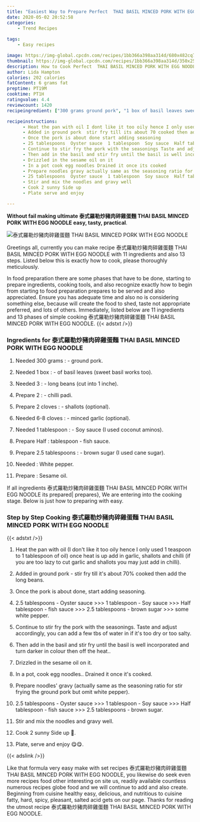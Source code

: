 ```yaml
---
title: "Easiest Way to Prepare Perfect  THAI BASIL MINCED PORK WITH EGG NOODLE"
date: 2020-05-02 20:52:58
categories:
    - Trend Recipes
    
tags:
    - Easy recipes

image: https://img-global.cpcdn.com/recipes/1bb366a398aa314d/680x482cq70/泰式羅勒炒豬肉碎雞蛋麵-thai-basil-minced-pork-with-egg-noodle-recipe-main-photo.jpg
thumbnail: https://img-global.cpcdn.com/recipes/1bb366a398aa314d/350x250cq70/泰式羅勒炒豬肉碎雞蛋麵-thai-basil-minced-pork-with-egg-noodle-recipe-main-photo.jpg
description: How to Cook Perfect  THAI BASIL MINCED PORK WITH EGG NOODLE with 11 ingredients and 13 stages of easy cooking.
author: Lida Hampton
calories: 202 calories
fatContent: 6 grams fat
preptime: PT19M
cooktime: PT1H
ratingvalue: 4.4
reviewcount: 1420
recipeingredient: ["300 grams ground pork", "1 box of basil leaves sweet basil works too", "3 long beans cut into 1 inche", "2 chilli padi", "2 cloves shallots optional", "6-8 cloves minced garlic optional", "1 tablespoon Soy sauce I used coconut aminos", "Halftablespoon  fish sauce", "2.5 tablespoons brown sugar I used cane sugar", "White pepper", "Sesame oil"]

recipeinstructions: 
      - Heat the pan with oil I dont like it too oily hence I only used 1 teaspoon to 1 tablespoon of oil once heat is up add in garlic shallots and chilli if you are too lazy to cut garlic and shallots you may just add in chilli 
      - Added in ground pork  stir fry till its about 70 cooked then add the long beans 
      - Once the pork is about done start adding seasoning 
      - 25 tablespoons  Oyster sauce  1 tablespoon  Soy sauce  Half tablespoon  fish sauce  25 tablespoons  brown sugar  some white pepper 
      - Continue to stir fry the pork with the seasonings Taste and adjust accordingly you can add a few tbs of water in if its too dry or too salty 
      - Then add in the basil and stir fry until the basil is well incorporated and turn darker in colour then off the heat 
      - Drizzled in the sesame oil on it 
      - In a pot cook egg noodles Drained it once its cooked 
      - Prepare noodles gravy actually same as the seasoning ratio for stir frying the ground pork but omit white pepper 
      - 25 tablespoons  Oyster sauce  1 tablespoon  Soy sauce  Half tablespoon  fish sauce  25 tablespoons  brown sugar 
      - Stir and mix the noodles and gravy well 
      - Cook 2 sunny Side up  
      - Plate serve and enjoy 

---
```




**Without fail making ultimate 泰式羅勒炒豬肉碎雞蛋麵 THAI BASIL MINCED PORK WITH EGG NOODLE easy, tasty, practical**. 


![泰式羅勒炒豬肉碎雞蛋麵 THAI BASIL MINCED PORK WITH EGG NOODLE](https://img-global.cpcdn.com/recipes/1bb366a398aa314d/680x482cq70/泰式羅勒炒豬肉碎雞蛋麵-thai-basil-minced-pork-with-egg-noodle-recipe-main-photo.jpg "泰式羅勒炒豬肉碎雞蛋麵 THAI BASIL MINCED PORK WITH EGG NOODLE")




Greetings all, currently you can make recipe 泰式羅勒炒豬肉碎雞蛋麵 THAI BASIL MINCED PORK WITH EGG NOODLE with 11 ingredients and also 13 steps. Listed below this is exactly how to cook, please thoroughly meticulously.

In food preparation there are some phases that have to be done, starting to prepare ingredients, cooking tools, and also recognize exactly how to begin from starting to food preparation prepares to be served and also appreciated. Ensure you has adequate time and also no is considering something else, because will create the food to shed, taste not appropriate preferred, and lots of others. Immediately, listed below are 11 ingredients and 13 phases of simple cooking 泰式羅勒炒豬肉碎雞蛋麵 THAI BASIL MINCED PORK WITH EGG NOODLE.
{{< adstxt />}}

### Ingredients for 泰式羅勒炒豬肉碎雞蛋麵 THAI BASIL MINCED PORK WITH EGG NOODLE


1. Needed 300 grams : - ground pork.

1. Needed 1 box : - of basil leaves (sweet basil works too).

1. Needed 3 : - long beans (cut into 1 inche).

1. Prepare 2 : - chilli padi.

1. Prepare 2 cloves : - shallots (optional).

1. Needed 6-8 cloves : - minced garlic (optional).

1. Needed 1 tablespoon : - Soy sauce (I used coconut aminos).

1. Prepare Half : tablespoon - fish sauce.

1. Prepare 2.5 tablespoons : - brown sugar (I used cane sugar).

1. Needed  : White pepper.

1. Prepare  : Sesame oil.



If all ingredients 泰式羅勒炒豬肉碎雞蛋麵 THAI BASIL MINCED PORK WITH EGG NOODLE its prepared| prepares}, We are entering into the cooking stage. Below is just how to preparing with easy.

### Step by Step Cooking 泰式羅勒炒豬肉碎雞蛋麵 THAI BASIL MINCED PORK WITH EGG NOODLE

{{< adstxt />}}


1. Heat the pan with oil (I don&#39;t like it too oily hence I only used 1 teaspoon to 1 tablespoon of oil) once heat is up add in garlic, shallots and chilli (if you are too lazy to cut garlic and shallots you may just add in chilli).



1. Added in ground pork - stir fry till it&#39;s about 70% cooked then add the long beans.



1. Once the pork is about done, start adding seasoning.



1. 2.5 tablespoons - Oyster sauce &gt;&gt;&gt; 1 tablespoon - Soy sauce &gt;&gt;&gt; Half tablespoon - fish sauce &gt;&gt;&gt; 2.5 tablespoons - brown sugar &gt;&gt;&gt; some white pepper.



1. Continue to stir fry the pork with the seasonings. Taste and adjust accordingly, you can add a few tbs of water in if it&#39;s too dry or too salty.



1. Then add in the basil and stir fry until the basil is well incorporated and turn darker in colour then off the heat..



1. Drizzled in the sesame oil on it.



1. In a pot, cook egg noodles.. Drained it once it&#39;s cooked.



1. Prepare noodles&#39; gravy (actually same as the seasoning ratio for stir frying the ground pork but omit white pepper).



1. 2.5 tablespoons - Oyster sauce &gt;&gt;&gt; 1 tablespoon - Soy sauce &gt;&gt;&gt; Half tablespoon - fish sauce &gt;&gt;&gt; 2.5 tablespoons - brown sugar.



1. Stir and mix the noodles and gravy well.



1. Cook 2 sunny Side up 🍳.



1. Plate, serve and enjoy 😋😋.





{{< adslink />}}

Like that formula very easy make with set recipes 泰式羅勒炒豬肉碎雞蛋麵 THAI BASIL MINCED PORK WITH EGG NOODLE, you likewise do seek even more recipes food other interesting on site us, readily available countless numerous recipes globe food and we will continue to add and also create. Beginning from cuisine healthy easy, delicious, and nutritious to cuisine fatty, hard, spicy, pleasant, salted acid gets on our page. Thanks for reading the utmost recipe 泰式羅勒炒豬肉碎雞蛋麵 THAI BASIL MINCED PORK WITH EGG NOODLE.
